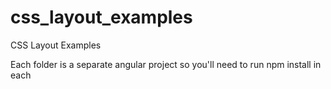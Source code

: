 # css_layout_examples
CSS Layout Examples

Each folder is a separate angular project so you'll need to run npm install in each

